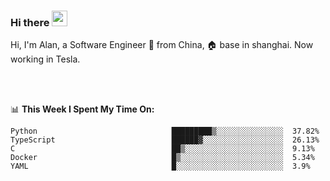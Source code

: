 ### Hi there <img src="https://media.giphy.com/media/hvRJCLFzcasrR4ia7z/giphy.gif" width="25px">

<!-- ![visitors](https://visitor-badge.glitch.me/badge?page_id=dislfyer.dislfyer) -->

Hi, I'm Alan, a Software Engineer 🚀 from China, 🏠 base in shanghai. Now working in Tesla.

<br/>
<br/>

📊 **This Week I Spent My Time On:**


<!--START_SECTION:waka-->

```text
Python                              █████████▒░░░░░░░░░░░░░░░  37.82%
TypeScript                          ██████▓░░░░░░░░░░░░░░░░░░  26.13%
C                                   ██▒░░░░░░░░░░░░░░░░░░░░░░  9.13%
Docker                              █▒░░░░░░░░░░░░░░░░░░░░░░░  5.34%
YAML                                █░░░░░░░░░░░░░░░░░░░░░░░░  3.9%
```

<!--END_SECTION:waka-->

<!--
**About Me:**
 -->
